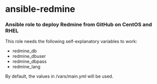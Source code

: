 # ansible-redmine
### Ansible role to deploy Redmine from GitHub on CentOS and RHEL

This role needs the following self-explanatory variables to work:

* redmine_db 
* redmine_dbuser 
* redmine_dbpass 
* redmine_lang

By default, the values in /vars/main.yml will be used.


